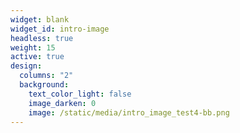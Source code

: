 ```yaml
---
widget: blank
widget_id: intro-image
headless: true
weight: 15
active: true
design:
  columns: "2"
  background:
    text_color_light: false
    image_darken: 0
    image: /static/media/intro_image_test4-bb.png
---
```

